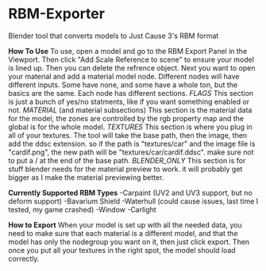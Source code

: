 # RBM-Exporter
Blender tool that converts models to Just Cause 3's RBM format

**How To Use**
To use, open a model and go to the RBM Export Panel in the Viewport. Then click "Add Scale Reference to scene" to ensure your model is lined up. Then you can delete the refrence object. Next you want to open your material and add a material model node. 
Different nodes will have different inputs. Some have none, and some have a whole ton, but the basics are the same. Each node has different sections.
*FLAGS*
This section is just a bunch of yes/no statments, like if you want something enabled or not.
*MATERIAL* (and material subsections)
This section is the material data for the model, the zones are controlled by the rgb property map and the global is for the whole model. 
*TEXTURES*
This section is where you plug in all of your textures. The tool will take the base path, then the image, then add the ddsc extension. so if the path is "textures/car" and the image file is "cardif.png", the new path will be "textures/car/cardif.ddsc". make sure not to put a / at the end of the base path. 
*BLENDER_ONLY*
This section is for stuff blender needs for the material preview to work. it will probably get bigger as I make the material previewing better.

**Currently Supported RBM Types**
-Carpaint (UV2 and UV3 support, but no deform support)
-Bavarium Shield
-Waterhull (could cause issues, last time I tested, my game crashed)
-Window
-Carlight

**How to Export**
When your model is set up with all the needed data, you need to make sure that each material is a different model, and that the model has only the nodegroup you want on it, then just click export. Then once you put all your textures in the right spot, the model should load correctly.
